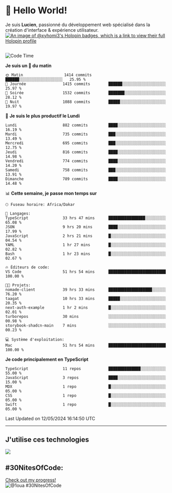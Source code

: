 # 👋 Hello World!

Je suis **Lucien**, passionné du développement web spécialisé dans la création d'interface & expérience utilisateur.
[![An image of @xyhomi3's Holopin badges, which is a link to view their full Holopin profile](https://holopin.me/xyhomi3)](https://holopin.io/@xyhomi3)

##

<!--START_SECTION:waka-->
![Code Time](http://img.shields.io/badge/Code%20Time-1%2C178%20hrs%2054%20mins-blue)

**Je suis un 🐤 du matin** 

```text
🌞 Matin                  1414 commits        ██████░░░░░░░░░░░░░░░░░░░   25.95 % 
🌆 Journée                1415 commits        ██████░░░░░░░░░░░░░░░░░░░   25.97 % 
🌃 Soirée                 1532 commits        ███████░░░░░░░░░░░░░░░░░░   28.12 % 
🌙 Nuit                   1088 commits        █████░░░░░░░░░░░░░░░░░░░░   19.97 % 
```
📅 **Je suis le plus productif le Lundi** 

```text
Lundi                    882 commits         ████░░░░░░░░░░░░░░░░░░░░░   16.19 % 
Mardi                    735 commits         ███░░░░░░░░░░░░░░░░░░░░░░   13.49 % 
Mercredi                 695 commits         ███░░░░░░░░░░░░░░░░░░░░░░   12.75 % 
Jeudi                    816 commits         ████░░░░░░░░░░░░░░░░░░░░░   14.98 % 
Vendredi                 774 commits         ████░░░░░░░░░░░░░░░░░░░░░   14.20 % 
Samedi                   758 commits         ███░░░░░░░░░░░░░░░░░░░░░░   13.91 % 
Dimanche                 789 commits         ████░░░░░░░░░░░░░░░░░░░░░   14.48 % 
```


📊 **Cette semaine, je passe mon temps sur** 

```text
🕑︎ Fuseau horaire: Africa/Dakar

💬 Langages: 
TypeScript               33 hrs 47 mins      ████████████████░░░░░░░░░   65.08 % 
JSON                     9 hrs 20 mins       ████░░░░░░░░░░░░░░░░░░░░░   17.99 % 
JavaScript               2 hrs 21 mins       █░░░░░░░░░░░░░░░░░░░░░░░░   04.54 % 
YAML                     1 hr 27 mins        █░░░░░░░░░░░░░░░░░░░░░░░░   02.82 % 
Bash                     1 hr 23 mins        █░░░░░░░░░░░░░░░░░░░░░░░░   02.67 % 

🔥 Éditeurs de code: 
VS Code                  51 hrs 54 mins      █████████████████████████   100.00 % 

🐱‍💻 Projets: 
nomade-client            39 hrs 33 mins      ███████████████████░░░░░░   76.20 % 
taagat                   10 hrs 33 mins      █████░░░░░░░░░░░░░░░░░░░░   20.35 % 
next-auth-example        1 hr 2 mins         █░░░░░░░░░░░░░░░░░░░░░░░░   02.01 % 
turborepos               30 mins             ░░░░░░░░░░░░░░░░░░░░░░░░░   00.98 % 
storybook-shadcn-main    7 mins              ░░░░░░░░░░░░░░░░░░░░░░░░░   00.23 % 

💻 Système d'exploitation: 
Mac                      51 hrs 54 mins      █████████████████████████   100.00 % 
```

**Je code principalement en TypeScript** 

```text
TypeScript               11 repos            ██████████████░░░░░░░░░░░   55.00 % 
JavaScript               3 repos             ████░░░░░░░░░░░░░░░░░░░░░   15.00 % 
MDX                      1 repo              █░░░░░░░░░░░░░░░░░░░░░░░░   05.00 % 
CSS                      1 repo              █░░░░░░░░░░░░░░░░░░░░░░░░   05.00 % 
Swift                    1 repo              █░░░░░░░░░░░░░░░░░░░░░░░░   05.00 % 
```




 Last Updated on 12/05/2024 16:14:50 UTC
<!--END_SECTION:waka-->
---

## J'utilise ces technologies

<p align="left">
  <a href="https://skillicons.dev">
    <img src="https://skillicons.dev/icons?i=ts,js,md,scss,tailwind,react,redux,docker,express,astro,vite,nextjs,vercel,figma,ableton" />
  </a>
</p>

## #30NitesOfCode:
  [Check out my progress!](https://www.codedex.io/@1oua/30-nites-of-code)  
  ![@1oua #30NitesOfCode](https://www.codedex.io/api/petStatus?user=1oua)
